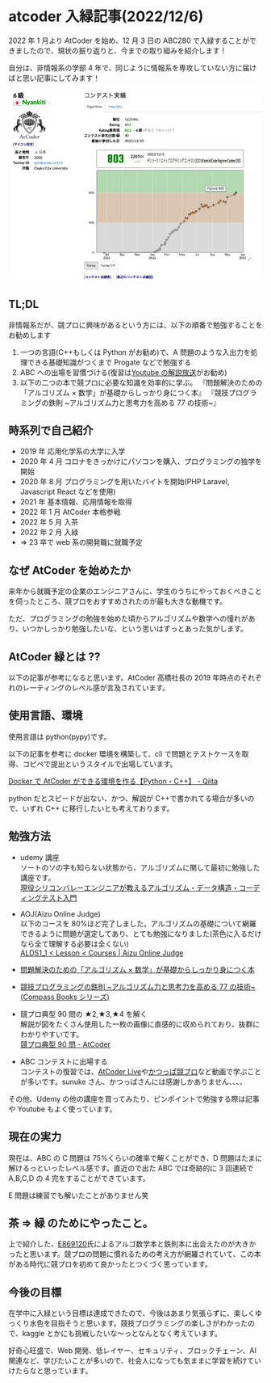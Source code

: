 # atcoder 入緑記事(2022/12/6)

2022 年 1 月より AtCoder を始め、12 月 3 日の ABC280 で入緑することができましたので、現状の振り返りと、今までの取り組みを紹介します！

自分は、非情報系の学部 4 年で、同じように情報系を専攻していない方に届けばと思い記事にしてみます！

![enter-green.png](assets/enter-green.png)

## TL;DL

非情報系だが、競プロに興味があるという方には、以下の順番で勉強することをお勧めします

1. 一つの言語(C++もしくは Python がお勧め)で、A 問題のような入出力を処理できる基礎知識がつくまで Progate などで勉強する
2. ABC への出場を習慣づける(復習は[Youtube の解説放送](https://www.youtube.com/@AtCoderLive)がお勧め)
3. 以下の二つの本で競プロに必要な知識を効率的に学ぶ。
   『問題解決のための「アルゴリズム × 数学」が基礎からしっかり身につく本』
   『競技プログラミングの鉄則 \~アルゴリズム力と思考力を高める 77 の技術\~』

## 時系列で自己紹介

- 2019 年 応用化学系の大学に入学
- 2020 年 4 月 コロナをきっかけにパソコンを購入、プログラミングの独学を開始
- 2020 年 8 月 プログラミングを用いたバイトを開始(PHP Laravel, Javascript React などを使用)
- 2021 年 基本情報、応用情報を取得
- 2022 年 1 月 AtCoder 本格参戦
- 2022 年 5 月 入茶
- 2022 年 2 月 入緑
- ⇒ 23 卒で web 系の開発職に就職予定

## なぜ AtCoder を始めたか

来年から就職予定の企業のエンジニアさんに、学生のうちにやっておくべきことを伺ったところ、競プロをおすすめされたのが最も大きな動機です。

ただ、プログラミングの勉強を始めた頃からアルゴリズムや数学への憧れがあり、いつかしっかり勉強したいな、という思いはずっとあった気がします。

## AtCoder 緑とは ??

以下の記事が参考になると思います。AtCoder 高橋社長の 2019 年時点のそれぞれのレーティングのレベル感が言及されています。

[](https://chokudai.hatenablog.com/entry/2019/02/11/155904)

## 使用言語、環境

使用言語は python(pypy)です。

以下の記事を参考に docker 環境を構築して、cli で問題とテストケースを取得、コピペで提出というスタイルで出場しています。

[Docker で AtCoder ができる環境を作る【Python・C++】 - Qiita](https://qiita.com/hinamimi/items/b3dd159f956628cebdbb)

python だとスピードが出ない、かつ、解説が C++で書かれてる場合が多いので、いずれ C++ に移行したいとも考えております。

## 勉強方法

- udemy 講座  
  ソートのソの字も知らない状態から、アルゴリズムに関して最初に勉強した講座です。  
  [現役シリコンバレーエンジニアが教えるアルゴリズム・データ構造・コーディングテスト入門](https://www.udemy.com/course/python-algo/)

- AOJ(Aizu Online Judge)  
  以下のコースを 80%ほど完了しました。アルゴリズムの基礎について網羅できるように問題が選定してあり、とても勉強になりました(茶色に入るだけなら全て理解する必要は全くない)  
  [ALDS1_1 < Lesson < Courses | Aizu Online Judge](https://onlinejudge.u-aizu.ac.jp/courses/lesson/1/ALDS1/1)

- [問題解決のための「アルゴリズム × 数学」が基礎からしっかり身につく本](https://www.amazon.co.jp/%E5%95%8F%E9%A1%8C%E8%A7%A3%E6%B1%BA%E3%81%AE%E3%81%9F%E3%82%81%E3%81%AE%E3%80%8C%E3%82%A2%E3%83%AB%E3%82%B4%E3%83%AA%E3%82%BA%E3%83%A0%C3%97%E6%95%B0%E5%AD%A6%E3%80%8D%E3%81%8C%E5%9F%BA%E7%A4%8E%E3%81%8B%E3%82%89%E3%81%97%E3%81%A3%E3%81%8B%E3%82%8A%E8%BA%AB%E3%81%AB%E3%81%A4%E3%81%8F%E6%9C%AC-%E7%B1%B3%E7%94%B0-%E5%84%AA%E5%B3%BB/dp/4297125218)

- [競技プログラミングの鉄則 \~アルゴリズム力と思考力を高める 77 の技術\~ (Compass Books シリーズ)](https://www.amazon.co.jp/%E7%AB%B6%E6%8A%80%E3%83%97%E3%83%AD%E3%82%B0%E3%83%A9%E3%83%9F%E3%83%B3%E3%82%B0%E3%81%AE%E9%89%84%E5%89%87-%E3%82%A2%E3%83%AB%E3%82%B4%E3%83%AA%E3%82%BA%E3%83%A0%E5%8A%9B%E3%81%A8%E6%80%9D%E8%80%83%E5%8A%9B%E3%82%92%E9%AB%98%E3%82%81%E3%82%8B77%E3%81%AE%E6%8A%80%E8%A1%93-Compass-Books%E3%82%B7%E3%83%AA%E3%83%BC%E3%82%BA-%E7%B1%B3%E7%94%B0/dp/483997750X)

- 競プロ典型 90 問の ★2,★3,★4 を解く  
  解説が図をたくさん使用した一枚の画像に直感的に収められており、抜群にわかりやすいです。  
  [競プロ典型 90 問 - AtCoder](https://atcoder.jp/contests/typical90/)

- ABC コンテストに出場する  
  コンテストの復習では、[AtCoder Live](https://www.youtube.com/@AtCoderLive)や[かつっぱ競プロ](https://www.youtube.com/@user-xv5cr2lx3t)など動画で学ぶことが多いです。sunuke さん、かつっぱさんには感謝しかありません、、、、

その他、Udemy の他の講座を買ってみたり、ピンポイントで勉強する際は記事や Youtube もよく使っています。

## 現在の実力

現在は、ABC の C 問題は 75%くらいの確率で解くことができ、D 問題はたまに解けるっといったレベル感です。直近ので出た ABC では奇跡的に 3 回連続で A,B,C,D の 4 完をすることができています。

E 問題は練習でも解いたことがありません笑

## 茶 ⇒ 緑 のためにやったこと。

上で紹介した、[E869120](https://twitter.com/e869120)氏によるアルゴ数学本と鉄則本に出会えたのが大きかったと思います。競プロの問題に慣れるための考え方が網羅されていて、この本がある時代に競プロを初めて良かったとつくづく思っています。

## 今後の目標

在学中に入緑という目標は達成できたので、今後はあまり気張らずに、楽しくゆっくり水色を目指そうと思います。競技プログラミングの楽しさがわかったので、kaggle とかにも挑戦したいな〜っとなんとなく考えています。

好奇心旺盛で、Web 開発、低レイヤー、セキュリティ、ブロックチェーン、AI 関連など、学びたいことが多いので、社会人になっても気ままに学習を続けていけたらなと思っています。
